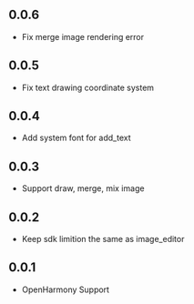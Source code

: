 ## 0.0.6

* Fix merge image rendering error

## 0.0.5

* Fix text drawing coordinate system

## 0.0.4

* Add system font for add_text

## 0.0.3

* Support draw, merge, mix image

## 0.0.2

* Keep sdk limition the same as image_editor

## 0.0.1

* OpenHarmony Support